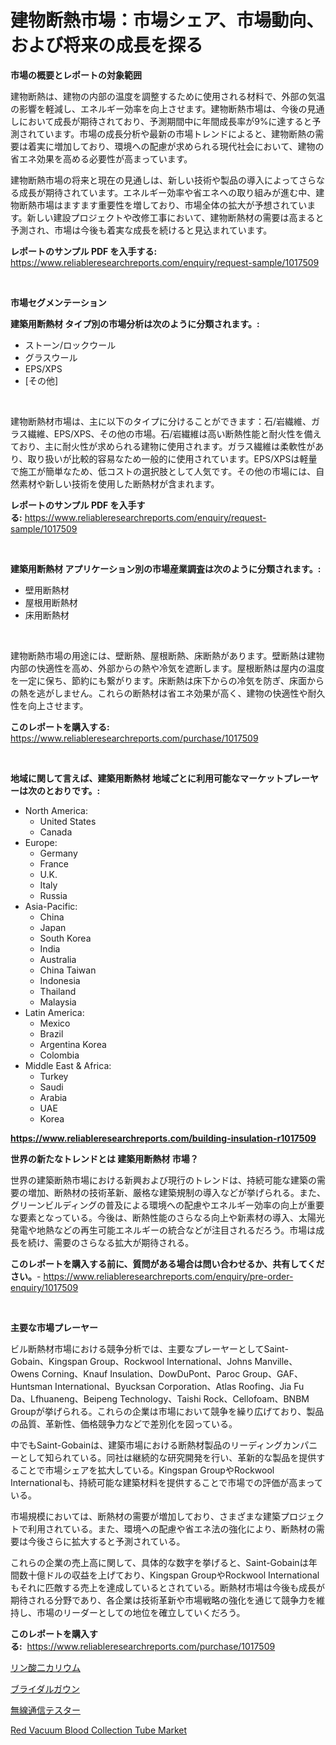 <p><h1>建物断熱市場：市場シェア、市場動向、および将来の成長を探る</h1></p><p><strong>市場の概要とレポートの対象範囲</strong></p>
<p><p>建物断熱は、建物の内部の温度を調整するために使用される材料で、外部の気温の影響を軽減し、エネルギー効率を向上させます。建物断熱市場は、今後の見通しにおいて成長が期待されており、予測期間中に年間成長率が9%に達すると予測されています。市場の成長分析や最新の市場トレンドによると、建物断熱の需要は着実に増加しており、環境への配慮が求められる現代社会において、建物の省エネ効果を高める必要性が高まっています。</p><p>建物断熱市場の将来と現在の見通しは、新しい技術や製品の導入によってさらなる成長が期待されています。エネルギー効率や省エネへの取り組みが進む中、建物断熱市場はますます重要性を増しており、市場全体の拡大が予想されています。新しい建設プロジェクトや改修工事において、建物断熱材の需要は高まると予測され、市場は今後も着実な成長を続けると見込まれています。</p></p>
<p><strong>レポートのサンプル PDF を入手する:</strong> <a href="https://www.reliableresearchreports.com/enquiry/request-sample/1017509">https://www.reliableresearchreports.com/enquiry/request-sample/1017509</a></p>
<p>&nbsp;</p>
<p><strong>市場セグメンテーション</strong></p>
<p><strong>建築用断熱材 タイプ別の市場分析は次のように分類されます。:</strong></p>
<p><ul><li>ストーン/ロックウール</li><li>グラスウール</li><li>EPS/XPS</li><li>[その他]</li></ul></p>
<p>&nbsp;</p>
<p><p>建物断熱材市場は、主に以下のタイプに分けることができます：石/岩繊維、ガラス繊維、EPS/XPS、その他の市場。石/岩繊維は高い断熱性能と耐火性を備えており、主に耐火性が求められる建物に使用されます。ガラス繊維は柔軟性があり、取り扱いが比較的容易なため一般的に使用されています。EPS/XPSは軽量で施工が簡単なため、低コストの選択肢として人気です。その他の市場には、自然素材や新しい技術を使用した断熱材が含まれます。</p></p>
<p><strong>レポートのサンプル PDF を入手する:</strong>&nbsp;<a href="https://www.reliableresearchreports.com/enquiry/request-sample/1017509">https://www.reliableresearchreports.com/enquiry/request-sample/1017509</a></p>
<p>&nbsp;</p>
<p><strong> 建築用断熱材 アプリケーション別の市場産業調査は次のように分類されます。:</strong></p>
<p><ul><li>壁用断熱材</li><li>屋根用断熱材</li><li>床用断熱材</li></ul></p>
<p>&nbsp;</p>
<p><p>建物断熱市場の用途には、壁断熱、屋根断熱、床断熱があります。壁断熱は建物内部の快適性を高め、外部からの熱や冷気を遮断します。屋根断熱は屋内の温度を一定に保ち、節約にも繋がります。床断熱は床下からの冷気を防ぎ、床面からの熱を逃がしません。これらの断熱材は省エネ効果が高く、建物の快適性や耐久性を向上させます。</p></p>
<p><strong>このレポートを購入する:</strong>&nbsp; <a href="https://www.reliableresearchreports.com/purchase/1017509">https://www.reliableresearchreports.com/purchase/1017509</a></p>
<p>&nbsp;</p>
<p><strong>地域に関して言えば、建築用断熱材 地域ごとに利用可能なマーケットプレーヤーは次のとおりです。:</strong></p>
<p><ul>
    <li>
        North America:
        <ul>
            <li>United States</li>
            <li>Canada</li>
        </ul>
    </li>
    <li>
        Europe:
        <ul>
            <li>Germany</li>
            <li>France</li>
            <li>U.K.</li>
            <li>Italy</li>
            <li>Russia</li>
        </ul>
    </li>
    <li>
        Asia-Pacific:
        <ul>
            <li>China</li>
            <li>Japan</li>
            <li>South Korea</li>
            <li>India</li>
            <li>Australia</li>
            <li>China Taiwan</li>
            <li>Indonesia</li>
            <li>Thailand</li>
            <li>Malaysia</li>
        </ul>
    </li>
    <li>
        Latin America:
        <ul>
            <li>Mexico</li>
            <li>Brazil</li>
            <li>Argentina Korea</li>
            <li>Colombia</li>
        </ul>
    </li>
    <li>
        Middle East & Africa:
        <ul>
            <li>Turkey</li>
            <li>Saudi</li>
            <li>Arabia</li>
            <li>UAE</li>
            <li>Korea</li>
        </ul>
    </li>
    </ul></p>
<p><strong><a href="https://www.reliableresearchreports.com/building-insulation-r1017509">https://www.reliableresearchreports.com/building-insulation-r1017509</a></strong>&nbsp;</p>
<p><strong>世界の新たなトレンドとは 建築用断熱材 市場？</strong></p>
<p><p>世界の建築断熱市場における新興および現行のトレンドは、持続可能な建築の需要の増加、断熱材の技術革新、厳格な建築規制の導入などが挙げられる。また、グリーンビルディングの普及による環境への配慮やエネルギー効率の向上が重要な要素となっている。今後は、断熱性能のさらなる向上や新素材の導入、太陽光発電や地熱などの再生可能エネルギーの統合などが注目されるだろう。市場は成長を続け、需要のさらなる拡大が期待される。</p></p>
<p><strong>このレポートを購入する前に、質問がある場合は問い合わせるか、共有してください。</strong>- <a href="https://www.reliableresearchreports.com/enquiry/pre-order-enquiry/1017509">https://www.reliableresearchreports.com/enquiry/pre-order-enquiry/1017509</a></p>
<p>&nbsp;</p>
<p><strong>主要な市場プレーヤー</strong></p>
<p><p>ビル断熱材市場における競争分析では、主要なプレーヤーとしてSaint-Gobain、Kingspan Group、Rockwool International、Johns Manville、Owens Corning、Knauf Insulation、DowDuPont、Paroc Group、GAF、Huntsman International、Byucksan Corporation、Atlas Roofing、Jia Fu Da、Lfhuaneng、Beipeng Technology、Taishi Rock、Cellofoam、BNBM Groupが挙げられる。これらの企業は市場において競争を繰り広げており、製品の品質、革新性、価格競争力などで差別化を図っている。</p><p>中でもSaint-Gobainは、建築市場における断熱材製品のリーディングカンパニーとして知られている。同社は継続的な研究開発を行い、革新的な製品を提供することで市場シェアを拡大している。Kingspan GroupやRockwool Internationalも、持続可能な建築材料を提供することで市場での評価が高まっている。</p><p>市場規模においては、断熱材の需要が増加しており、さまざまな建築プロジェクトで利用されている。また、環境への配慮や省エネ法の強化により、断熱材の需要は今後さらに拡大すると予測されている。</p><p>これらの企業の売上高に関して、具体的な数字を挙げると、Saint-Gobainは年間数十億ドルの収益を上げており、Kingspan GroupやRockwool Internationalもそれに匹敵する売上を達成しているとされている。断熱材市場は今後も成長が期待される分野であり、各企業は技術革新や市場戦略の強化を通じて競争力を維持し、市場のリーダーとしての地位を確立していくだろう。</p></p>
<p><strong>このレポートを購入する:</strong>&nbsp;&nbsp;<a href="https://www.reliableresearchreports.com/purchase/1017509">https://www.reliableresearchreports.com/purchase/1017509</a></p>
<p><p><a href="https://medium.com/@claudehintz/%E3%83%AA%E3%83%B3%E9%85%B8%E3%82%B8%E3%82%AB%E3%83%AA%E3%82%A6%E3%83%A0%E5%B8%82%E5%A0%B4-2031%E5%B9%B4%E3%81%BE%E3%81%A7%E3%81%AE%E5%8B%95%E5%90%91-%E4%BA%88%E6%B8%AC-%E7%AB%B6%E4%BA%89%E5%88%86%E6%9E%90-4cb8d0a48500">リン酸二カリウム</a></p><p><a href="https://github.com/Sophiaard2003/Market-Research-Report-List-1/blob/main/347007023258.md">ブライダルガウン</a></p><p><a href="https://medium.com/@alexandrakristinadresen/%E3%83%A9%E3%82%B8%E3%82%AA%E9%80%9A%E4%BF%A1%E3%83%86%E3%82%B9%E3%82%BF%E3%83%BC%E3%81%AE%E5%B8%82%E5%A0%B4%E3%83%AC%E3%83%9D%E3%83%BC%E3%83%88%E3%81%AF-%E3%81%93%E3%81%AE%E5%B8%82%E5%A0%B4%E3%81%AE%E6%9C%80%E6%96%B0%E3%81%AE%E3%83%88%E3%83%AC%E3%83%B3%E3%83%89%E3%81%A8%E6%88%90%E9%95%B7%E3%81%AE%E6%A9%9F%E4%BC%9A%E3%82%92%E6%98%8E%E3%82%89%E3%81%8B%E3%81%AB%E3%81%97%E3%81%BE%E3%81%99-40dda843e899">無線通信テスター</a></p><p><a href="https://github.com/brenzgnarento/Market-Research-Report-List-2/blob/main/red-vacuum-blood-collection-tube-market.md">Red Vacuum Blood Collection Tube Market</a></p></p>